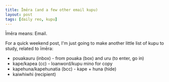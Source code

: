 ```yaml
---
title: Īmēra (and a few other email kupu)
layout: post
tags: [daily reo, kupu]
---
```

Īmēra means: Email.

For a quick weekend post, I'm just going to make another little list of kupu to study, related to īmēra:
- pouakauru (inbox) - from pouaka (box) and uru (to enter, go in)
- kape/kapea (cc) - loanword/kupu mino for copy
- kapehuna/kapehunatia (bcc) - kape + huna (hide)
- kaiwhiwhi (recipient)
